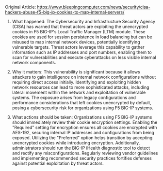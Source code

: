 Original Article: https://www.bleepingcomputer.com/news/security/cisa-hackers-abuse-f5-big-ip-cookies-to-map-internal-servers/

1) What happened: The Cybersecurity and Infrastructure Security Agency (CISA) has warned that threat actors are exploiting the unencrypted cookies in F5 BIG-IP's Local Traffic Manager (LTM) module. These cookies are used for session persistence in load balancing but can be misused to map internal network devices, potentially identifying vulnerable targets. Threat actors leverage this capability to gather information such as IP addresses and port numbers, enabling them to scan for vulnerabilities and execute cyberattacks on less visible internal network components.

2) Why it matters: This vulnerability is significant because it allows attackers to gain intelligence on internal network configurations without requiring direct access initially. Identifying and exploiting hidden network resources can lead to more sophisticated attacks, including lateral movement within the network and exploitation of vulnerable systems. The exposure arises from legacy configurations and performance considerations that left cookies unencrypted by default, posing a cybersecurity risk for organizations using F5 BIG-IP systems.

3) What actions should be taken: Organizations using F5 BIG-IP systems should immediately review their cookie encryption settings. Enabling the "Required" setting for encryption ensures all cookies are encrypted with AES-192, securing internal IP addresses and configurations from being exposed. Utilizing the "Preferred" option helps transition by accepting unencrypted cookies while introducing encryption. Additionally, administrators should run the BIG-IP iHealth diagnostic tool to detect and rectify any misconfigurations. Regularly reviewing vendor guidelines and implementing recommended security practices fortifies defenses against potential exploitation by threat actors.